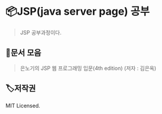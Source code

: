 # 📦JSP(java server page) 공부

> JSP 공부과정이다.



## 🥳문서 모음
> 은노기의 JSP 웹 프로그래밍 입문(4th edition) (저자 : 김은옥)







## 🏷저작권

MIT Licensed.
